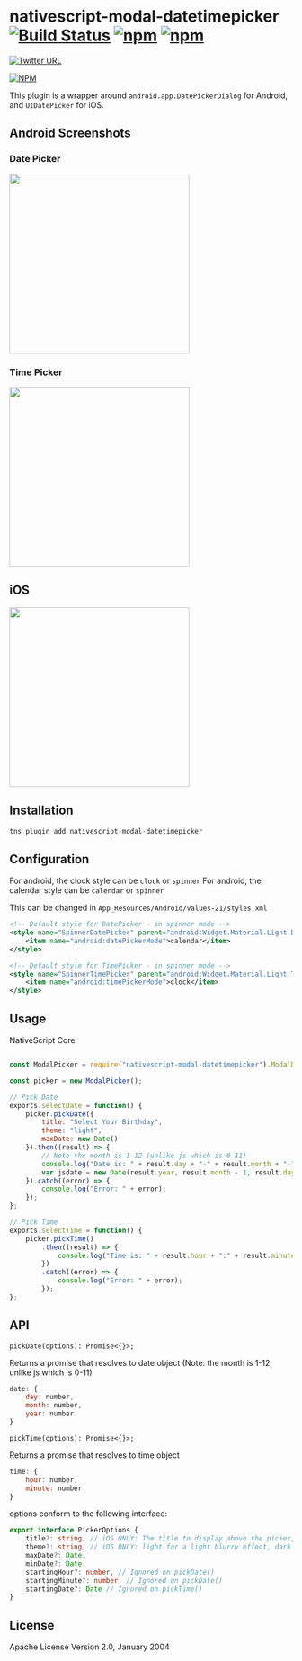 # nativescript-modal-datetimepicker [![Build Status](https://travis-ci.org/shiv19/nativescript-material-datetimepicker.svg?branch=master)](https://travis-ci.org/davecoffin/nativescript-modal-datetimepicker) [![npm](https://img.shields.io/npm/dt/express.svg)](https://www.npmjs.com/package/nativescript-modal-datetimepicker) [![npm](https://img.shields.io/npm/v/nativescript-material-datetimepicker.svg)](https://www.npmjs.com/package/nativescript-modal-datetimepicker)

[![Twitter URL](https://img.shields.io/badge/twitter-%40MultiShiv19-blue.svg)](https://twitter.com/MultiShiv19)


[![NPM](https://nodei.co/npm/nativescript-modal-datetimepicker.png)](https://nodei.co/npm/nativescript-modal-datetimepicker/)

This plugin is a wrapper around `android.app.DatePickerDialog` for Android, and `UIDatePicker` for iOS.

## Android Screenshots

### Date Picker
<img src="https://github.com/davecoffin/nativescript-modal-datetimepicker/blob/master/assets/datepicker.jpeg?raw=true" height="320" > 

### Time Picker
<img src="https://github.com/davecoffin/nativescript-modal-datetimepicker/blob/master/assets/timepicker.jpeg?raw=true" height="320" > 

## iOS
<img src="https://github.com/davecoffin/nativescript-modal-datetimepicker/blob/master/assets/iosdatepicker.gif?raw=true" height="320" > 

## Installation

```javascript
tns plugin add nativescript-modal-datetimepicker
```

## Configuration 

For android, the clock style can be `clock` or `spinner`
For android, the calendar style can be `calendar` or `spinner`

This can be changed in `App_Resources/Android/values-21/styles.xml`
```xml
<!-- Default style for DatePicker - in spinner mode -->
<style name="SpinnerDatePicker" parent="android:Widget.Material.Light.DatePicker">
    <item name="android:datePickerMode">calendar</item>
</style>

<!-- Default style for TimePicker - in spinner mode -->
<style name="SpinnerTimePicker" parent="android:Widget.Material.Light.TimePicker">
    <item name="android:timePickerMode">clock</item>
</style>
```

## Usage

NativeScript Core

```js

const ModalPicker = require("nativescript-modal-datetimepicker").ModalDatetimepicker;

const picker = new ModalPicker();

// Pick Date
exports.selectDate = function() {
    picker.pickDate({
        title: "Select Your Birthday",
        theme: "light",
        maxDate: new Date()
    }).then((result) => {
        // Note the month is 1-12 (unlike js which is 0-11)
        console.log("Date is: " + result.day + "-" + result.month + "-" + result.year);
        var jsdate = new Date(result.year, result.month - 1, result.day);
    }).catch((error) => {
        console.log("Error: " + error);
    });
};

// Pick Time
exports.selectTime = function() {
    picker.pickTime()
        .then((result) => {
            console.log("Time is: " + result.hour + ":" + result.minute);
        })
        .catch((error) => {
            console.log("Error: " + error);
        });
};

```

## API

`pickDate(options): Promise<{}>;`

Returns a promise that resolves to date object  (Note: the month is 1-12, unlike js which is 0-11)
```js
date: {
    day: number,
    month: number,
    year: number
}
```

`pickTime(options): Promise<{}>;`

Returns a promise that resolves to time object
```js
time: {
    hour: number,
    minute: number
}
```

options conform to the following interface: 
```ts
export interface PickerOptions {
    title?: string, // iOS ONLY: The title to display above the picker, defaults to "Choose A Time" or "Choose A Date"
    theme?: string, // iOS ONLY: light for a light blurry effect, dark for a dark blurry effect - defaults to dark
    maxDate?: Date,
    minDate?: Date,
    startingHour?: number, // Ignored on pickDate()
    startingMinute?: number, // Ignored on pickDate()
    startingDate?: Date // Ignored on pickTime()
}
```

    
## License

Apache License Version 2.0, January 2004
